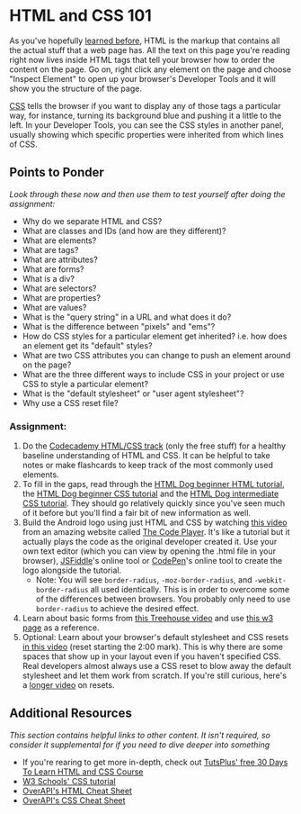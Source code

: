 # HTML and CSS 101
<!-- *Estimated Time: 6-10 hrs* -->

As you've hopefully [learned before](http://skillcrush.com/2012/06/24/html-2/), HTML is the markup that contains all the actual stuff that a web page has.  All the text on this page you're reading right now lives inside HTML tags that tell your browser how to order the content on the page.  Go on, right click any element on the page and choose "Inspect Element" to open up your browser's Developer Tools and it will show you the structure of the page.

[CSS](http://skillcrush.com/2012/04/03/css/) tells the browser if you want to display any of those tags a particular way, for instance, turning its background blue and pushing it a little to the left.  In your Developer Tools, you can see the CSS styles in another panel, usually showing which specific properties were inherited from which lines of CSS.

## Points to Ponder

*Look through these now and then use them to test yourself after doing the assignment:*


* Why do we separate HTML and CSS?
* What are classes and IDs (and how are they different)?
* What are elements?
* What are tags?
* What are attributes?
* What are forms?
* What is a div?
* What are selectors?
* What are properties?
* What are values?
* What is the "query string" in a URL and what does it do?
* What is the difference between "pixels" and "ems"?
* How do CSS styles for a particular element get inherited?  i.e. how does an element get its "default" styles?
* What are two CSS attributes you can change to push an element around on the page?
* What are the three different ways to include CSS in your project or use CSS to style a particular element?
* What is the "default stylesheet" or "user agent stylesheet"?
* Why use a CSS reset file?

### Assignment:
1. Do the [Codecademy HTML/CSS track](http://www.codecademy.com/tracks/web) (only the free stuff) for a healthy baseline understanding of HTML and CSS.  It can be helpful to take notes or make flashcards to keep track of the most commonly used elements.
2. To fill in the gaps, read through the [HTML Dog beginner HTML tutorial](http://www.htmldog.com/guides/html/beginner/), the [HTML Dog beginner CSS tutorial](http://www.htmldog.com/guides/css/beginner/) and the [HTML Dog intermediate CSS tutorial](http://www.htmldog.com/guides/css/intermediate/).  They should go relatively quickly since you've seen much of it before but you'll find a fair bit of new information as well.
2. Build the Android logo using just HTML and CSS by watching [this video](http://thecodeplayer.com/walkthrough/css3-android-logo) from an amazing website called [The Code Player](http://thecodeplayer.com/walkthrough/css3-android-logo). It's like a tutorial but it actually plays the code as the original developer created it.  Use your own text editor (which you can view by opening the .html file in your browser), [JSFiddle](http://jsfiddle.net/)'s online tool or [CodePen](http://codepen.io/pen/)'s online tool to create the logo alongside the tutorial.
    * Note: You will see `border-radius`, `-moz-border-radius`, and `-webkit-border-radius` all used identically.  This is in order to overcome some of the differences between browsers.  You probably only need to use `border-radius` to achieve the desired effect.
3. Learn about basic forms from [this Treehouse video](http://teamtreehouse.com/library/websites/html/forms/inputs) and use [this w3 page](http://www.w3schools.com/html/html_forms.asp) as a reference.
4. Optional: Learn about your browser's default stylesheet and CSS resets [in this video](http://www.youtube.com/watch?v=14Vb6tZCjEY) (reset starting the 2:00 mark).  This is why there are some spaces that show up in your layout even if you haven't specified CSS.  Real developers almost always use a CSS reset to blow away the default stylesheet and let them work from scratch.  If you're still curious, here's a [longer video](http://www.youtube.com/watch?v=HqRFPLP7Ffs) on resets.

## Additional Resources

*This section contains helpful links to other content. It isn't required, so consider it supplemental for if you need to dive deeper into something*

* If you're rearing to get more in-depth, check out [TutsPlus' free 30 Days To Learn HTML and CSS Course](http://courses.tutsplus.com/courses/30-days-to-learn-html-css)
* [W3 Schools' CSS tutorial](http://www.w3schools.com/css/)
* [OverAPI's HTML Cheat Sheet](http://overapi.com/html)
* [OverAPI's CSS Cheat Sheet](http://overapi.com/css)
